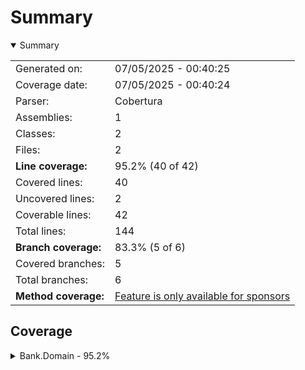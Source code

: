 # Summary
<details open><summary>Summary</summary>

|||
|:---|:---|
| Generated on: | 07/05/2025 - 00:40:25 |
| Coverage date: | 07/05/2025 - 00:40:24 |
| Parser: | Cobertura |
| Assemblies: | 1 |
| Classes: | 2 |
| Files: | 2 |
| **Line coverage:** | 95.2% (40 of 42) |
| Covered lines: | 40 |
| Uncovered lines: | 2 |
| Coverable lines: | 42 |
| Total lines: | 144 |
| **Branch coverage:** | 83.3% (5 of 6) |
| Covered branches: | 5 |
| Total branches: | 6 |
| **Method coverage:** | [Feature is only available for sponsors](https://reportgenerator.io/pro) |

</details>

## Coverage
<details><summary>Bank.Domain - 95.2%</summary>

|**Name**|**Line**|**Branch**|
|:---|---:|---:|
|**Bank.Domain**|**95.2%**|**83.3%**|
|Bank.Domain.Cliente|100%||
|Bank.Domain.CuentaAhorro|94.2%|83.3%|

</details>
